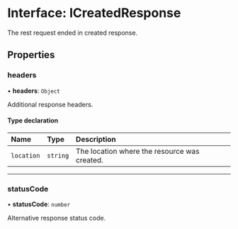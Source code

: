 # Interface: ICreatedResponse

The rest request ended in created response.

## Properties

### headers

• **headers**: `Object`

Additional response headers.

#### Type declaration

| Name       | Type     | Description                                  |
| :--------- | :------- | :------------------------------------------- |
| `location` | `string` | The location where the resource was created. |

---

### statusCode

• **statusCode**: `number`

Alternative response status code.
